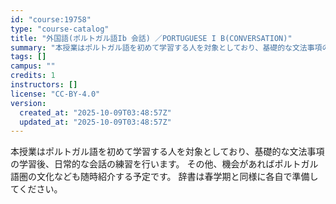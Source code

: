 ```yaml
---
id: "course:19758"
type: "course-catalog"
title: "外国語(ポルトガル語Ib 会話) ／PORTUGUESE I B(CONVERSATION)"
summary: "本授業はポルトガル語を初めて学習する人を対象としており、基礎的な文法事項の学習後、日常的な会話の練習を行います。 その他、機会があればポルトガル語圏の文化なども随時紹介する予定です。 辞書は春学期と同様に各自で準備してください。"
tags: []
campus: ""
credits: 1
instructors: []
license: "CC-BY-4.0"
version:
  created_at: "2025-10-09T03:48:57Z"
  updated_at: "2025-10-09T03:48:57Z"
---
```

本授業はポルトガル語を初めて学習する人を対象としており、基礎的な文法事項の学習後、日常的な会話の練習を行います。 その他、機会があればポルトガル語圏の文化なども随時紹介する予定です。 辞書は春学期と同様に各自で準備してください。
